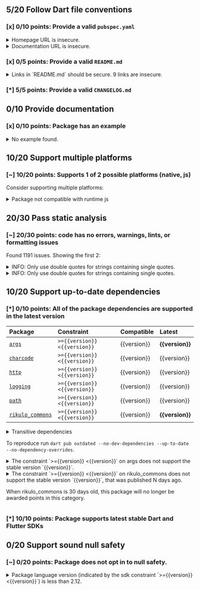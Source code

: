 ## 5/20 Follow Dart file conventions

### [x] 0/10 points: Provide a valid `pubspec.yaml`

<details>
<summary>
Homepage URL is insecure.
</summary>

Update the `homepage` field and use a secure (`https`) URL.
</details>
<details>
<summary>
Documentation URL is insecure.
</summary>

Update the `documentation` field and use a secure (`https`) URL.
</details>

### [x] 0/5 points: Provide a valid `README.md`

<details>
<summary>
Links in `README.md` should be secure. 9 links are insecure.
</summary>

`README.md:2:4`

```
  ╷
2 │ <p><a href="http://rikulo.org/projects/stream">Stream</a> is a Dart web server supporting request routing, filtering, template engine, WebSocket, MVC design pattern and file-based static resources.</p>
  │    ^^^^^^^^^^^^^^^^^^^^^^^^^^^^^^^^^^^^^^^^^^^^
  ╵
```

Use `https` URLs instead.
</details>

### [*] 5/5 points: Provide a valid `CHANGELOG.md`


## 0/10 Provide documentation

### [x] 0/10 points: Package has an example

<details>
<summary>
No example found.
</summary>

See [package layout](https://dart.dev/tools/pub/package-layout#examples) guidelines on how to add an example.
</details>

## 10/20 Support multiple platforms

### [~] 10/20 points: Supports 1 of 2 possible platforms (**native**, js)

Consider supporting multiple platforms:

<details>
<summary>
Package not compatible with runtime js
</summary>

Because:
* `package:stream/stream.dart` that imports:
* `package:stream/plugin.dart` that imports:
* `package:rikulo_commons/io.dart` that imports:
* `dart:io`
</details>

## 20/30 Pass static analysis

### [~] 20/30 points: code has no errors, warnings, lints, or formatting issues

Found 1191 issues. Showing the first 2:

<details>
<summary>
INFO: Only use double quotes for strings containing single quotes.
</summary>

`bin/rspc.dart:10:8`

```
   ╷
10 │ import "package:stream/rspc.dart" as rspc;
   │        ^^^^^^^^^^^^^^^^^^^^^^^^^^
   ╵
```

To reproduce make sure you are using [pedantic](https://pub.dev/packages/pedantic#using-the-lints) and run `dartanalyzer bin/rspc.dart`
</details>
<details>
<summary>
INFO: Only use double quotes for strings containing single quotes.
</summary>

`lib/plugin.dart:6:8`

```
  ╷
6 │ import "dart:async";
  │        ^^^^^^^^^^^^
  ╵
```

To reproduce make sure you are using [pedantic](https://pub.dev/packages/pedantic#using-the-lints) and run `dartanalyzer lib/plugin.dart`
</details>

## 10/20 Support up-to-date dependencies

### [*] 0/10 points: All of the package dependencies are supported in the latest version

|Package|Constraint|Compatible|Latest|
|:-|:-|:-|:-|
|[`args`]|`>={{version}} <{{version}}`|{{version}}|**{{version}}**|
|[`charcode`]|`>={{version}} <{{version}}`|{{version}}|{{version}}|
|[`http`]|`>={{version}} <{{version}}`|{{version}}|{{version}}|
|[`logging`]|`>={{version}} <{{version}}`|{{version}}|{{version}}|
|[`path`]|`>={{version}} <{{version}}`|{{version}}|{{version}}|
|[`rikulo_commons`]|`>={{version}} <{{version}}`|{{version}}|**{{version}}**|

<details><summary>Transitive dependencies</summary>

|Package|Constraint|Compatible|Latest|
|:-|:-|:-|:-|
|[`collection`]|-|{{version}}|{{version}}|
|[`http_parser`]|-|{{version}}|{{version}}|
|[`meta`]|-|{{version}}|{{version}}|
|[`mime`]|-|{{version}}|{{version}}|
|[`pedantic`]|-|{{version}}|{{version}}|
|[`source_span`]|-|{{version}}|{{version}}|
|[`string_scanner`]|-|{{version}}|{{version}}|
|[`term_glyph`]|-|{{version}}|{{version}}|
|[`typed_data`]|-|{{version}}|{{version}}|
</details>

To reproduce run `dart pub outdated --no-dev-dependencies --up-to-date --no-dependency-overrides`.

[`args`]: https://pub.dev/packages/args
[`charcode`]: https://pub.dev/packages/charcode
[`http`]: https://pub.dev/packages/http
[`logging`]: https://pub.dev/packages/logging
[`path`]: https://pub.dev/packages/path
[`rikulo_commons`]: https://pub.dev/packages/rikulo_commons
[`collection`]: https://pub.dev/packages/collection
[`http_parser`]: https://pub.dev/packages/http_parser
[`meta`]: https://pub.dev/packages/meta
[`mime`]: https://pub.dev/packages/mime
[`pedantic`]: https://pub.dev/packages/pedantic
[`source_span`]: https://pub.dev/packages/source_span
[`string_scanner`]: https://pub.dev/packages/string_scanner
[`term_glyph`]: https://pub.dev/packages/term_glyph
[`typed_data`]: https://pub.dev/packages/typed_data

<details>
<summary>
The constraint `>={{version}} <{{version}}` on args does not support the stable version `{{version}}`.
</summary>

Try running `dart pub upgrade --major-versions args` to update the constraint.
</details>
<details>
<summary>
The constraint `>={{version}} <{{version}}` on rikulo_commons does not support the stable version `{{version}}`, that was published N days ago. 

 When rikulo_commons is 30 days old, this package will no longer be awarded points in this category.
</summary>

Try running `dart pub upgrade --major-versions rikulo_commons` to update the constraint.
</details>

### [*] 10/10 points: Package supports latest stable Dart and Flutter SDKs


## 0/20 Support sound null safety

### [~] 0/20 points: Package does not opt in to null safety.

<details>
<summary>
Package language version (indicated by the sdk constraint `>={{version}} <{{version}}`) is less than 2.12.
</summary>

Consider [migrating](https://dart.dev/null-safety/migration-guide).
</details>